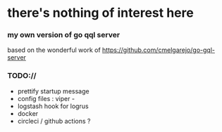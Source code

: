 # there's nothing of interest here

### my own version of go qql server

based on the wonderful work of https://github.com/cmelgarejo/go-gql-server

### TODO://

- prettify startup message
- config files : viper -
- logstash hook for logrus
- docker 
- circleci / github actions ? 

